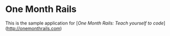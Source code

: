 # One Month Rails

This is the sample application for
[*One Month Rails: Teach yourself to code*] (http://onemonthrails.com) 